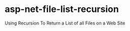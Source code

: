 asp-net-file-list-recursion
===========================

Using Recursion To Return a List of all Files on a Web Site
